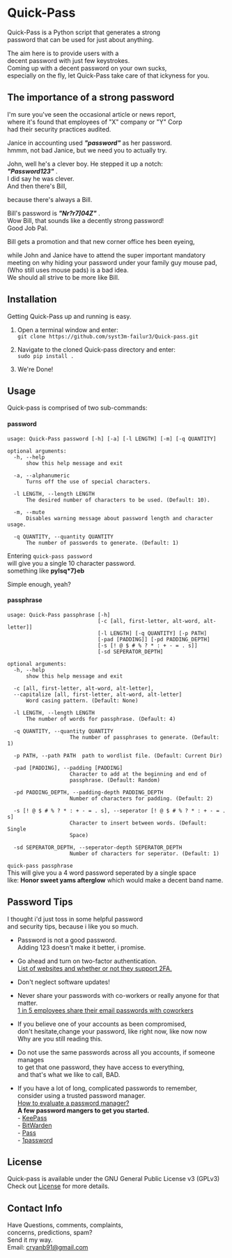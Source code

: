 # Quick-Pass
Quick-Pass is a Python script that generates a strong  
password that can be used for just about anything.  

The aim here is to provide users with a  
decent password with just few keystrokes.  
Coming up with a decent password on your own sucks,  
especially on the fly,
let Quick-Pass take care of that ickyness for you.


## The importance of a strong password
I'm sure you've seen the occasional article or news report,  
where it's found that employees of "X" company or "Y" Corp  
had their security practices audited.

Janice in accounting used ***"password"*** as her password.  
hmmm, not bad Janice, but we need you to actually try.

John, well he's a clever boy. He stepped it up a notch:   
***"Password123"*** .  
I did say he was clever.  
And then there's Bill,

because there's always a Bill.

Bill's password is ***"Nr?r7]04Z\"*** .  
Wow Bill, that sounds like a decently strong password!  
Good Job Pal.

Bill gets a promotion and that new corner office hes been eyeing,

while John and Janice have to attend the super important mandatory  
meeting on why hiding your password under your family guy mouse pad,  
(Who still uses mouse pads) is a bad idea.  
We should all strive to be more like Bill.

## Installation 
Getting Quick-Pass up and running is easy.

1. Open a terminal window and enter:  
`git clone https://github.com/syst3m-failur3/Quick-pass.git`  

2. Navigate to the cloned Quick-pass directory and enter:  
`sudo pip install .` 

3. We're Done!


## Usage
Quick-pass is comprised of two sub-commands:  
#### password
    usage: Quick-Pass password [-h] [-a] [-l LENGTH] [-m] [-q QUANTITY]

    optional arguments:
      -h, --help
          show this help message and exit
          
      -a, --alphanumeric
          Turns off the use of special characters.
          
      -l LENGTH, --length LENGTH
          The desired number of characters to be used. (Default: 10).
                        
      -m, --mute
          Disables warning message about password length and character usage.
          
      -q QUANTITY, --quantity QUANTITY
          The number of passwords to generate. (Default: 1)

Entering `quick-pass password`  
will give you a single 10 character password.  
something like **pyIsq*7}eb**

Simple enough, yeah?
#### passphrase
    usage: Quick-Pass passphrase [-h]
                                 [-c [all, first-letter, alt-word, alt-letter]]
                                 [-l LENGTH] [-q QUANTITY] [-p PATH]
                                 [-pad [PADDING]] [-pd PADDING_DEPTH]
                                 [-s [! @ $ # % ? * : + - = . s]]
                                 [-sd SEPERATOR_DEPTH]

    optional arguments:
      -h, --help
          show this help message and exit
          
      -c [all, first-letter, alt-word, alt-letter], 
      --capitalize [all, first-letter, alt-word, alt-letter]
          Word casing pattern. (Default: None)
          
      -l LENGTH, --length LENGTH
          The number of words for passphrase. (Default: 4)
          
      -q QUANTITY, --quantity QUANTITY
                        The number of passphrases to generate. (Default: 1)
                        
      -p PATH, --path PATH  path to wordlist file. (Default: Current Dir)
      
      -pad [PADDING], --padding [PADDING]
                        Character to add at the beginning and end of
                        passphrase. (Default: Random)
                        
      -pd PADDING_DEPTH, --padding-depth PADDING_DEPTH
                        Number of characters for padding. (Default: 2)
                        
      -s [! @ $ # % ? * : + - = . s], --seperator [! @ $ # % ? * : + - = . s]
                        Character to insert between words. (Default: Single
                        Space)
                        
      -sd SEPERATOR_DEPTH, --seperator-depth SEPERATOR_DEPTH
                        Number of characters for seperator. (Default: 1)

`quick-pass passphrase`  
This will give you a 4 word password seperated by a single space  
like: **Honor sweet yams afterglow** which would make a decent band name.


## Password Tips
I thought i'd just toss in some helpful password  
and security tips, because i like you so much.

- Password is not a good password.  
  Adding 123 doesn't make it better, i promise.
  
- Go ahead and turn on two-factor authentication.  
  [List of websites and whether or not they support 2FA. ](https://twofactorauth.org/)
  
- Don't neglect software updates!
  
- Never share your passwords with co-workers or really anyone for that matter.  
  [1 in 5 employees share their email passwords with coworkers](https://nakedsecurity.sophos.com/2018/09/11/yikes-1-in-5-employees-share-their-email-passwords-with-coworkers/)
  
- If you believe one of your accounts as been compromised,  
  don't hesitate,change your password, like right now, like now now  
  Why are you still reading this.
  
- Do not use the same passwords across all you accounts, if someone manages  
  to get that one password, they have access to everything,  
  and that's what we like to call, BAD.
  
- If you have a lot of long, complicated passwords to remember,  
  consider using a trusted password manager.  
  [How to evaluate a password manager?](https://security.stackexchange.com/questions/32536/how-to-evaluate-a-password-manager)  
      **A few password mangers to get you started.**  
      - [KeePass](https://keepass.info/)  
      - [BitWarden](https://bitwarden.com/)  
      - [Pass](https://www.passwordstore.org/)  
      - [1password](https://1password.com/)  
      
      
## License
Quick-pass is available under the GNU General Public License v3 (GPLv3)  
Check out [License](LICENSE) for more details.


## Contact Info
Have Questions, comments, complaints,  
concerns, predictions, spam?  
Send it my way.  
Email: cryanb91@gmail.com

